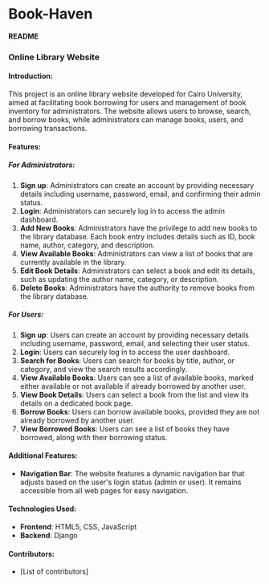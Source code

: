 # Book-Haven
**README**

### Online Library Website

#### Introduction:
This project is an online library website developed for Cairo University, aimed at facilitating book borrowing for users and management of book inventory for administrators. The website allows users to browse, search, and borrow books, while administrators can manage books, users, and borrowing transactions.

#### Features:

##### For Administrators:
1. **Sign up**: Administrators can create an account by providing necessary details including username, password, email, and confirming their admin status.
2. **Login**: Administrators can securely log in to access the admin dashboard.
3. **Add New Books**: Administrators have the privilege to add new books to the library database. Each book entry includes details such as ID, book name, author, category, and description.
4. **View Available Books**: Administrators can view a list of books that are currently available in the library.
5. **Edit Book Details**: Administrators can select a book and edit its details, such as updating the author name, category, or description.
6. **Delete Books**: Administrators have the authority to remove books from the library database.

##### For Users:
1. **Sign up**: Users can create an account by providing necessary details including username, password, email, and selecting their user status.
2. **Login**: Users can securely log in to access the user dashboard.
3. **Search for Books**: Users can search for books by title, author, or category, and view the search results accordingly.
4. **View Available Books**: Users can see a list of available books, marked either available or not available if already borrowed by another user.
5. **View Book Details**: Users can select a book from the list and view its details on a dedicated book page.
6. **Borrow Books**: Users can borrow available books, provided they are not already borrowed by another user.
7. **View Borrowed Books**: Users can see a list of books they have borrowed, along with their borrowing status.

#### Additional Features:
- **Navigation Bar**: The website features a dynamic navigation bar that adjusts based on the user's login status (admin or user). It remains accessible from all web pages for easy navigation.

#### Technologies Used:
- **Frontend**: HTML5, CSS, JavaScript
- **Backend**: Django



#### Contributors:
- [List of contributors]


